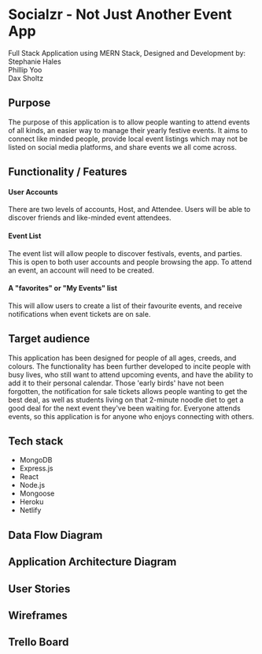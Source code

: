 # Socialzr - Not Just Another Event App

Full Stack Application using MERN Stack, Designed and Development by: <br>
Stephanie Hales
<br> 
Phillip Yoo
<br> 
Dax Sholtz 

## Purpose
The purpose of this application is to allow people wanting to attend events of all kinds, an easier way to manage their yearly festive events. It aims to connect like minded people, provide local event listings which may not be listed on social media platforms, and share events we all come across. 

## Functionality / Features

#### User Accounts
There are two levels of accounts, Host, and Attendee. Users will be able to discover friends and like-minded event attendees. 
<br> 

#### Event List

The event list will allow people to discover festivals, events, and parties. This is open to both user accounts and people browsing the app. To attend an event, an account will need to be created. 
<br>

#### A "favorites" or "My Events" list
This will allow users to create a list of their favourite events, and receive notifications when event tickets are on sale. 
<br> 

## Target audience

This application has been designed for people of all ages, creeds, and colours. The functionality has been further developed to incite people with busy lives, who still want to attend upcoming events, and have the ability to add it to their personal calendar. Those 'early birds' have not been forgotten, the notification for sale tickets allows people wanting to get the best deal, as well as students living on that 2-minute noodle diet to get a good deal for the next event they've been waiting for. Everyone attends events, so this application is for anyone who enjoys connecting with others. 

## Tech stack

- MongoDB 
- Express.js
- React
- Node.js
- Mongoose 
- Heroku
- Netlify 


## Data Flow Diagram



## Application Architecture Diagram



## User Stories



## Wireframes 



## Trello Board